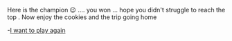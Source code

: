 Here is the champion 😉 .... you won ... hope you didn't struggle to reach the top .
Now enjoy the cookies and the trip going home 

-[I want to play again](../0/0.md)